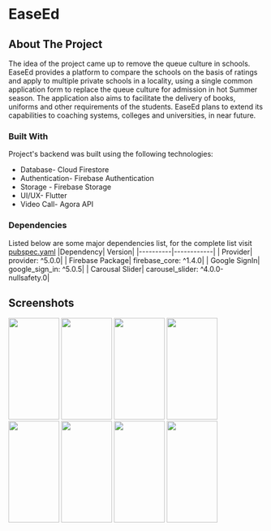 # EaseEd

## About The Project
The idea of the project came up to remove the queue culture in schools. EaseEd provides a platform to compare the schools on the basis of ratings and apply to multiple private schools in a locality, using a single common application form to replace the queue culture for admission in hot Summer season. The application also aims to facilitate the delivery of books, uniforms and other requirements of the students. EaseEd plans to extend its capabilities to coaching systems, colleges and universities, in near future.


### Built With

Project's backend was built using the following technologies:
* Database- Cloud Firestore
* Authentication- Firebase Authentication
* Storage - Firebase Storage
* UI/UX- Flutter
* Video Call- Agora API

### Dependencies
Listed below are some major dependencies list, for the complete list visit [pubspec.yaml](https://github.com/purnenduvashistha/EaseEd/blob/main/pubspec.yaml)
|Dependency| Version|
|----------|------------|
| Provider| provider: ^5.0.0|
| Firebase Package| firebase_core: ^1.4.0|
| Google SignIn| google_sign_in: ^5.0.5|
| Carousal Slider| carousel_slider: ^4.0.0-nullsafety.0|


## Screenshots

<img src="https://user-images.githubusercontent.com/56995225/129487214-350f0129-801b-43a6-8184-798de27c9ce5.jpeg"  width="100" height="200">   <img src="https://user-images.githubusercontent.com/56995225/129487227-5cea35f2-90c6-452d-8e77-f564038e8bf6.jpeg"  width="100" height="200">   <img src="https://user-images.githubusercontent.com/56995225/129487238-edf44b15-b2bc-48be-bfac-6841dec1d158.jpeg"  width="100" height="200">   <img src="https://user-images.githubusercontent.com/56995225/129487248-4a9a0be6-d419-4518-9e60-39559d4a330a.jpeg"  width="100" height="200">   <img src="https://user-images.githubusercontent.com/56995225/129487243-07668afb-00a5-4538-a984-aa3e266b3530.jpeg"  width="100" height="200">   <img src="https://user-images.githubusercontent.com/56995225/129487281-4d194144-6ef4-4d2f-9277-8a2621f10376.jpeg"  width="100" height="200">   <img src="https://user-images.githubusercontent.com/56995225/129487286-64fc2c5f-f08a-4100-abcb-eafa5929bb67.jpeg"  width="100" height="200">   <img src="https://user-images.githubusercontent.com/56995225/129487304-8ec4eee4-e1e1-48be-8494-1b63aa7de7b2.jpeg"  width="100" height="200">


